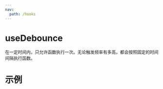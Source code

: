 ```yaml
---
nav:
  path: /hooks
---
```

# useDebounce
在一定时间内，只允许函数执行一次。无论触发频率有多高，都会按照固定的时间间隔执行函数。
# 示例
<code src='./demo/demo1'/>